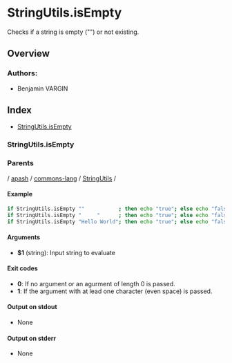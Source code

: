# StringUtils.isEmpty

Checks if a string is empty ("") or not existing.

## Overview

<!-- -->
### Authors:
* Benjamin VARGIN

## Index

* [StringUtils.isEmpty](#stringutilsisempty)

### StringUtils.isEmpty

### Parents
<!-- apash.parentBegin -->
[](../../../../.md) / [apash](../../../apash.md) / [commons-lang](../../commons-lang.md) / [StringUtils](../StringUtils.md) / 
<!-- apash.parentEnd -->

#### Example

```bash
if StringUtils.isEmpty ""           ; then echo "true"; else echo "false"; # true
if StringUtils.isEmpty "     "      ; then echo "true"; else echo "false"; # false
if StringUtils.isEmpty "Hello World"; then echo "true"; else echo "false"; # false
```

#### Arguments

* **$1** (string): Input string to evaluate

#### Exit codes

* **0**: If no argument or an agurment of length 0 is passed.
* **1**: If the argument with at lead one character (even space) is passed.

#### Output on stdout

* None

#### Output on stderr

* None

